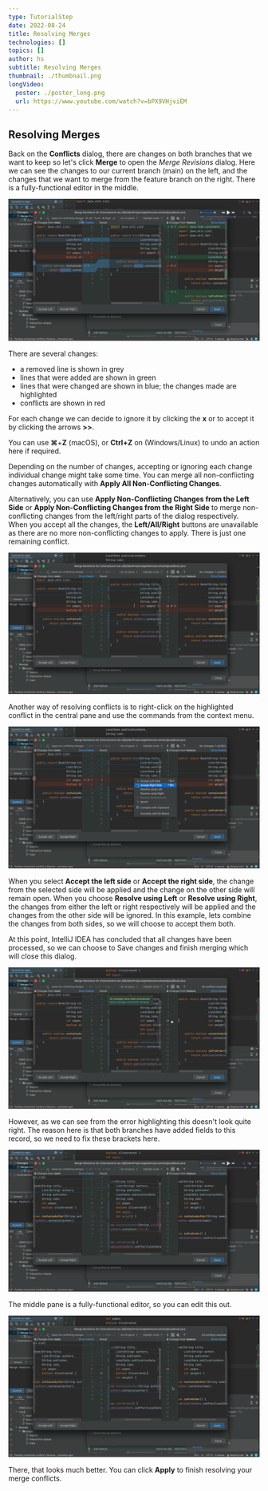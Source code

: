 ```yaml
---
type: TutorialStep
date: 2022-08-24
title: Resolving Merges
technologies: []
topics: []
author: hs
subtitle: Resolving Merges
thumbnail: ./thumbnail.png
longVideo:
  poster: ./poster_long.png
  url: https://www.youtube.com/watch?v=bPX9VHjviEM
---
```


## Resolving Merges

Back on the **Conflicts** dialog, there are changes on both branches that we want to keep so let's click **Merge** to open the _Merge Revisions_ dialog. Here we can see the changes to our current branch (main) on the left, and the changes that we want to merge from the feature branch on the right. There is a fully-functional editor in the middle.

![Merge non-conflicting changes](merge-non-conflicting-changes.png)

There are several changes:

- a removed line is shown in grey 
- lines that were added are shown in green 
- lines that were changed are shown in blue; the changes made are highlighted 
- conflicts are shown in red

For each change we can decide to ignore it by clicking the **x** or to accept it by clicking the arrows **>>**.

You can use **⌘**+**Z** (macOS), or **Ctrl+Z** on (Windows/Linux) to undo an action here if required.

Depending on the number of changes, accepting or ignoring each change individual change might take some time. You can merge all non-conflicting changes automatically with **Apply All Non-Conflicting Changes**. 

Alternatively, you can use **Apply Non-Conflicting Changes from the Left Side** or **Apply Non-Conflicting Changes from the Right Side** to merge non-conflicting changes from the left/right parts of the dialog respectively. When you accept all the changes, the **Left/All/Right** buttons are unavailable as there are no more non-conflicting changes to apply. There is just one remaining conflict.

![Final conflict](final-conflict.png)

Another way of resolving conflicts is to right-click on the highlighted conflict in the central pane and use the commands from the context menu. 

![Merge conflict context menu](right-click-context-menu.png)

When you select **Accept the left side** or **Accept the right side**, the change from the selected side will be applied and the change on the other side will remain open. When you choose **Resolve using Left** or **Resolve using Right**, the changes from either the left or right respectively will be applied and the changes from the other side will be ignored. In this example, lets combine the changes from both sides, so we will choose to accept them both.

At this point, IntelliJ IDEA has concluded that all changes have been processed, so we can choose to Save changes and finish merging which will close this dialog.

![Save changes and finish merging](save-changes-finish-merging.png)

However, as we can see from the error highlighting this doesn't look quite right. The reason here is that both branches have added fields to this record, so we need to fix these brackets here. 

![Errors in the middle pane](errors-middle-pane.png)

The middle pane is a fully-functional editor, so you can edit this out. 

![Fixed the errors in the middle pane](errors-middle-pane-fixed.png)

There, that looks much better. You can click **Apply** to finish resolving your merge conflicts.